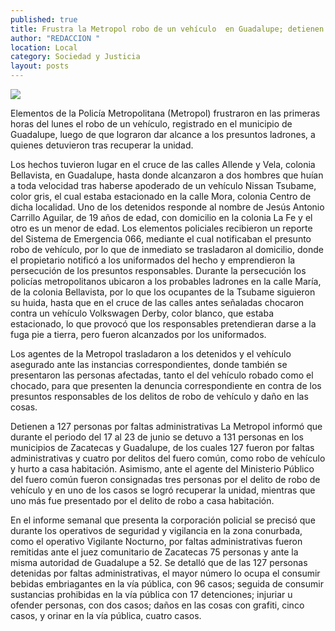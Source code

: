 ```yaml
---
published: true
title: Frustra la Metropol robo de un vehículo  en Guadalupe; detienen a dos personas
author: "REDACCION "
location: Local
category: Sociedad y Justicia
layout: posts
---
```


![](http://i.imgur.com/CR53WLMm.jpg) 

Elementos de la Policía Metropolitana (Metropol) frustraron en las primeras horas del lunes el robo de un vehículo, registrado en el municipio de Guadalupe, luego de que lograron dar alcance a los presuntos ladrones, a quienes detuvieron tras recuperar la unidad.

Los hechos tuvieron lugar en el cruce de las calles Allende y Vela, colonia Bellavista, en Guadalupe, hasta donde alcanzaron a dos hombres que huían a toda velocidad tras haberse apoderado de un vehículo Nissan Tsubame, color gris, el cual estaba estacionado en la calle Mora, colonia Centro de dicha localidad.
Uno de los detenidos responde al nombre de Jesús Antonio Carrillo Aguilar, de 19 años de edad, con domicilio en la colonia La Fe y el otro es un menor de edad.
Los elementos policiales recibieron un reporte del Sistema de Emergencia 066, mediante el cual notificaban el presunto robo de vehículo, por lo que de inmediato se trasladaron al domicilio, donde el propietario notificó a los uniformados del hecho y emprendieron la persecución de los presuntos responsables.
Durante la persecución los policías metropolitanos ubicaron a los probables ladrones en la calle María, de la colonia Bellavista, por lo que los ocupantes de la Tsubame siguieron su huida, hasta que en el cruce de las calles antes señaladas chocaron contra un vehículo Volkswagen Derby, color blanco, que estaba estacionado, lo que provocó que los responsables pretendieran darse a la fuga pie a tierra, pero fueron alcanzados por los uniformados.

Los agentes de la Metropol trasladaron a los detenidos y el vehículo asegurado ante las instancias correspondientes, donde también se presentaron las personas afectadas, tanto el del vehículo robado como el chocado, para que presenten la denuncia correspondiente en contra de los presuntos responsables de los delitos de robo de vehículo y daño en las cosas.
 
Detienen a 127 personas  por faltas administrativas 
La Metropol informó que durante el periodo del 17 al 23 de junio se detuvo a 131 personas en los municipios de Zacatecas y Guadalupe, de los cuales 127 fueron por faltas administrativas y cuatro por delitos del fuero común, como robo de vehículo y hurto a casa habitación.
Asimismo, ante el agente del Ministerio Público del fuero común fueron consignadas tres personas por el delito de robo de vehículo y en uno de los casos se logró recuperar la unidad, mientras que uno más fue presentado por el delito de robo a casa habitación.

En el informe semanal que presenta la corporación policial se precisó que durante los operativos de seguridad y vigilancia en la zona conurbada, como el operativo Vigilante Nocturno, por faltas administrativas fueron remitidas ante el juez comunitario de Zacatecas 75 personas y ante la misma autoridad de Guadalupe a 52.
Se detalló que de las 127 personas detenidas por faltas administrativas, el mayor número lo ocupa el consumir bebidas embriagantes en la vía pública, con 96 casos; seguida de consumir sustancias prohibidas en la vía pública con 17 detenciones; injuriar u ofender personas, con dos casos; daños en las cosas con grafiti, cinco casos, y orinar en la vía pública, cuatro casos.
